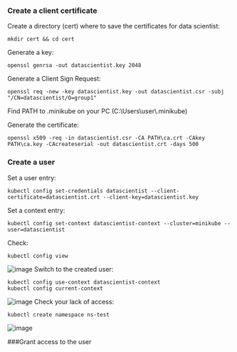 ### Create a client certificate

Create a directory (cert) where to save the certificates for data scientist:
```
mkdir cert && cd cert
```
Generate a key:
```
openssl genrsa -out datascientist.key 2048
```
Generate a Client Sign Request:
```
openssl req -new -key datascientist.key -out datascientist.csr -subj "/CN=datascientist/O=group1"
```

Find PATH to .minikube on your PC (C:\Users\user\\.minikube)

Generate the certificate:
```
openssl x509 -req -in datascientist.csr -CA PATH\ca.crt -CAkey PATH\ca.key -CAcreateserial -out datascientist.crt -days 500
```

### Create a user
Set a user entry: 
```
kubectl config set-credentials datascientist --client-certificate=datascientist.crt --client-key=datascientist.key
```
Set a context entry:
```
kubectl config set-context datascientist-context --cluster=minikube --user=datascientist
```
Check:
```
kubectl config view
```
![image](https://user-images.githubusercontent.com/47759484/148402205-035bf298-32d0-4536-a1cb-0887a5e55460.png)
Switch to the created user:
```
kubectl config use-context datascientist-context
kubectl config current-context
```
![image](https://user-images.githubusercontent.com/47759484/148402478-5a0cf91a-349b-45ae-aad0-7036028214b1.png)
Check your lack of access:
```
kubectl create namespace ns-test
```
![image](https://user-images.githubusercontent.com/47759484/148408869-f4aca3ce-eae2-4932-ac09-5368b3f68ccf.png)


###Grant access to the user

